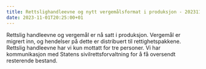 ```yaml
---
title: Rettslighandleevne og nytt vergemålsformat i produksjon - 20231101
date: 2023-11-01T20:25:00+01
---
```


Rettslig handleevne og vergemål er nå satt i produksjon. Vergemål er migrert inn, og hendelser på dette er distribuert til rettighetspakkene. Rettslig handleevne har vi kun mottatt for tre personer.  Vi har kommunikasjon med Statens sivilrettsforvaltning for å få oversendt resterende bestand.
